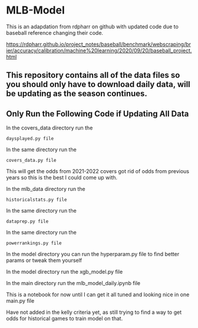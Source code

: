 # MLB-Model

This is an adapdation from rdpharr on github with updated code due to baseball reference changing their code.

https://rdpharr.github.io/project_notes/baseball/benchmark/webscraping/brier/accuracy/calibration/machine%20learning/2020/09/20/baseball_project.html

## This repository contains all of the data files so you should only have to download daily data, will be updating as the season continues.

## Only Run the Following Code if Updating All Data

In the covers_data directory run the 
```
daysplayed.py file
```
In the same directory run the 
```
covers_data.py file
```
This will get the odds from 2021-2022 
covers got rid of odds from previous years so this is the best I could come up with.

In the mlb_data directory run the 
```
historicalstats.py file
```
In the same directory run the 
```
dataprep.py file 
```
In the same directory run the 
```
powerrankings.py file
```
In the model directory you can run the hyperparam.py file to find better params or tweak them yourself

In the model directory run the xgb_model.py file 

In the main directory run the mlb_model_daily.ipynb file

This is a notebook for now until I can get it all tuned and looking nice in one main.py file

Have not added in the kelly criteria yet, as still trying to find a way to get odds for historical games to train model on that.



